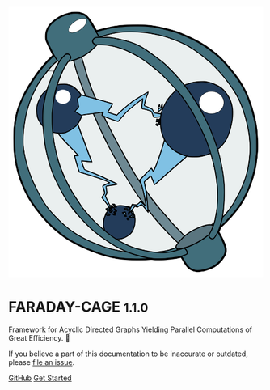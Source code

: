 <small>&nbsp;&nbsp;&nbsp;&nbsp;</small>
![logo](_media/fcage.svg ':size=200')

# FARADAY-CAGE <small>1.1.0</small>

Framework for Acyclic Directed Graphs Yielding Parallel Computations of Great Efficiency. 🤖




If you believe a part of this documentation to be inaccurate or outdated, please
[file an issue](https://github.com/dice-group/faraday-cage/issues/new).



[GitHub](https://github.com/dice-group/faraday-cage/)
[Get Started](#docsify)